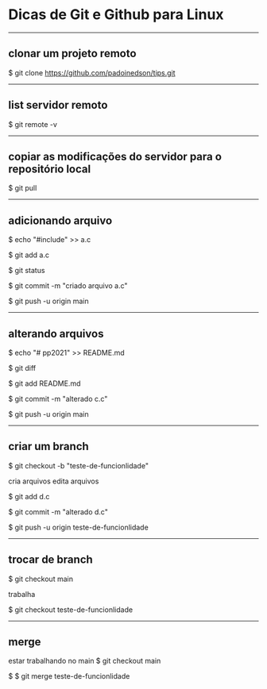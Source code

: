 # Dicas de Git e Github para Linux




------------------------------------------------------------
## clonar um projeto remoto

$ git clone https://github.com/padoinedson/tips.git




------------------------------------------------------------
## list servidor remoto

$ git remote -v



------------------------------------------------------------
## copiar as modificações do servidor para o repositório local

$ git pull



------------------------------------------------------------
## adicionando arquivo
 
$ echo "#include" >> a.c

$ git add a.c 

$ git status

$ git commit -m "criado arquivo a.c"

$ git push -u origin main



------------------------------------------------------------
## alterando arquivos

 
$ echo "# pp2021" >> README.md

$ git diff

$ git add README.md 

$ git commit -m "alterado c.c"

$ git push -u origin main





------------------------------------------------------------
## criar um branch


$ git checkout -b "teste-de-funcionlidade"

cria arquivos
edita arquivos

$ git add d.c 

$ git commit -m "alterado d.c"

$ git push -u origin teste-de-funcionlidade


------------------------------------------------------------
## trocar de branch

$ git checkout main

trabalha

$ git checkout teste-de-funcionlidade



------------------------------------------------------------
## merge

estar trabalhando no main
$ git checkout main

$ $ git merge teste-de-funcionlidade